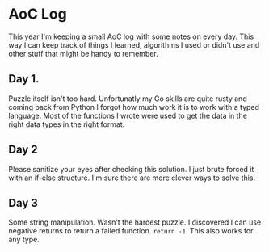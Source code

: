 # AoC Log

This year I'm keeping a small AoC log with some notes on every day. This way I can keep track of things I learned, algorithms I used or didn't use and other stuff that might be handy to remember.

## Day 1.
Puzzle itself isn't too hard. Unfortunatly my Go skills are quite rusty and coming back from Python I forgot how much work it is to work with a typed language. Most of the functions I wrote were used to get the data in the right data types in the right format.

## Day 2
Please sanitize your eyes after checking this solution. I just brute forced it with an if-else structure. I'm sure there are more clever ways to solve this. 

## Day 3
Some string manipulation. Wasn't the hardest puzzle. I discovered I can use negative returns to return a failed function. `return -1`. This also works for any type. 